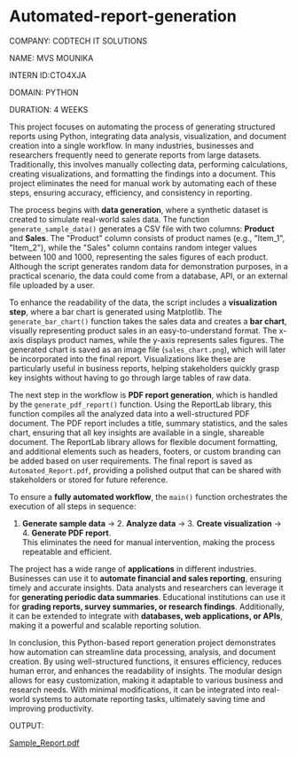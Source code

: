 # Automated-report-generation
COMPANY: CODTECH IT SOLUTIONS

NAME: MVS MOUNIKA 

INTERN ID:CTO4XJA

DOMAIN: PYTHON

DURATION: 4 WEEKS

This project focuses on automating the process of generating structured reports using Python, integrating data analysis, visualization, and document creation into a single workflow. In many industries, businesses and researchers frequently need to generate reports from large datasets. Traditionally, this involves manually collecting data, performing calculations, creating visualizations, and formatting the findings into a document. This project eliminates the need for manual work by automating each of these steps, ensuring accuracy, efficiency, and consistency in reporting.

The process begins with **data generation**, where a synthetic dataset is created to simulate real-world sales data. The function `generate_sample_data()` generates a CSV file with two columns: **Product** and **Sales**. The "Product" column consists of product names (e.g., "Item_1", "Item_2"), while the "Sales" column contains random integer values between 100 and 1000, representing the sales figures of each product. Although the script generates random data for demonstration purposes, in a practical scenario, the data could come from a database, API, or an external file uploaded by a user.

To enhance the readability of the data, the script includes a **visualization step**, where a bar chart is generated using Matplotlib. The `generate_bar_chart()` function takes the sales data and creates a **bar chart**, visually representing product sales in an easy-to-understand format. The x-axis displays product names, while the y-axis represents sales figures. The generated chart is saved as an image file (`sales_chart.png`), which will later be incorporated into the final report. Visualizations like these are particularly useful in business reports, helping stakeholders quickly grasp key insights without having to go through large tables of raw data.

The next step in the workflow is **PDF report generation**, which is handled by the `generate_pdf_report()` function. Using the ReportLab library, this function compiles all the analyzed data into a well-structured PDF document. The PDF report includes a title, summary statistics, and the sales chart, ensuring that all key insights are available in a single, shareable document. The ReportLab library allows for flexible document formatting, and additional elements such as headers, footers, or custom branding can be added based on user requirements. The final report is saved as `Automated_Report.pdf`, providing a polished output that can be shared with stakeholders or stored for future reference.

To ensure a **fully automated workflow**, the `main()` function orchestrates the execution of all steps in sequence:  
1. **Generate sample data** → 2. **Analyze data** → 3. **Create visualization** → 4. **Generate PDF report**.  
This eliminates the need for manual intervention, making the process repeatable and efficient.

The project has a wide range of **applications** in different industries. Businesses can use it to **automate financial and sales reporting**, ensuring timely and accurate insights. Data analysts and researchers can leverage it for **generating periodic data summaries**. Educational institutions can use it for **grading reports, survey summaries, or research findings**. Additionally, it can be extended to integrate with **databases, web applications, or APIs**, making it a powerful and scalable reporting solution.

In conclusion, this Python-based report generation project demonstrates how automation can streamline data processing, analysis, and document creation. By using well-structured functions, it ensures efficiency, reduces human error, and enhances the readability of insights. The modular design allows for easy customization, making it adaptable to various business and research needs. With minimal modifications, it can be integrated into real-world systems to automate reporting tasks, ultimately saving time and improving productivity. 

OUTPUT:

[Sample_Report.pdf](https://github.com/user-attachments/files/19323663/Sample_Report.pdf)

